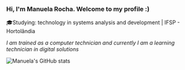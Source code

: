 ### Hi, I'm Manuela Rocha. Welcome to my profile :)

<!--
**rochamanuela/rochamanuela** is a ✨ _special_ ✨ repository because its `README.md` (this file) appears on your GitHub profile.

Here are some ideas to get you started:

- 🔭 I’m currently working on ...
- 🌱 I’m currently learning ...
- 👯 I’m looking to collaborate on ...
- 🤔 I’m looking for help with ...
- 💬 Ask me about ...
- 📫 How to reach me: ...
- 😄 Pronouns: ...
- ⚡ Fun fact: ...
-->

<p>🎓Studying: technology in systems analysis and development | IFSP - Hortolândia</p>
<p><i>I am trained as a computer technician and currently I am a learning technician in digital solutions</i></p>

<!--
<p>
academic education: IFSP
</p>


<picture>
  <source
    srcset="https://github-readme-stats.vercel.app/api?username=rochamanuela&show_icons=true&theme=tokyonight"
    media="(prefers-color-scheme: tokyonight)"
  />
  <img src="https://github-readme-stats.vercel.app/api?username=rochamanuela&show_icons=true" />
</picture>

-->

![Manuela's GitHub stats](https://github-readme-stats.vercel.app/api?username=rochamanuela&theme=tokyonight&show_icons=true)
